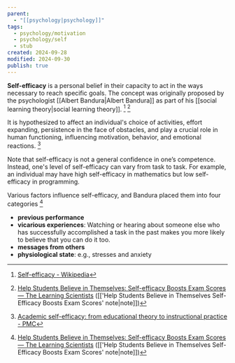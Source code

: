 ```yaml
---
parent:
  - "[[psychology|psychology]]"
tags:
  - psychology/motivation
  - psychology/self
  - stub
created: 2024-09-28
modified: 2024-09-30
publish: true
---
```

**Self-efficacy** is a personal belief in their capacity to act in the ways necessary to reach specific goals. The concept was originally proposed by the psychologist [[Albert Bandura|Albert Bandura]] as part of his [[social learning theory|social learning theory]]. [^1] [^2] 

It is hypothesized to affect an individual's choice of activities, effort expanding, persistence in the face of obstacles, and play a crucial role in human functioning, influencing motivation, behavior, and emotional reactions. [^3]

Note that self-efficacy is not a general confidence in one’s competence. Instead, one's level of self-efficacy can vary from task to task. For example, an individual may have high self-efficacy in mathematics but low self-efficacy in programming.

Various factors influence self-efficacy, and Bandura placed them into four categories [^2]
- **previous performance**
- **vicarious experiences**: Watching or hearing about someone else who has successfully accomplished a task in the past makes you more likely to believe that you can do it too.
- **messages from others**
- **physiological state**: e.g., stresses and anxiety


[^1]: [Self-efficacy - Wikipedia](https://en.wikipedia.org/wiki/Self-efficacy)
[^2]: [Help Students Believe in Themselves: Self-efficacy Boosts Exam Scores — The Learning Scientists](https://www.learningscientists.org/blog/2022/7/8-1) ([['Help Students Believe in Themselves Self-Efficacy Boosts Exam Scores' note|note]])
[^3]: [Academic self-efficacy: from educational theory to instructional practice - PMC](https://www.ncbi.nlm.nih.gov/pmc/articles/PMC3540350/)